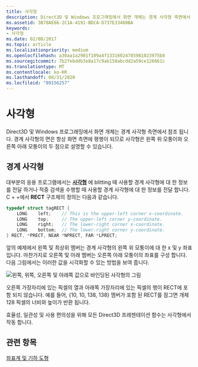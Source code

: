 ```yaml
---
title: 사각형
description: Direct3D 및 Windows 프로그래밍에서 화면 개체는 경계 사각형 측면에서 참조 됩니다.
ms.assetid: 3B78AE66-2C1A-4191-BDCA-D737E33460BA
keywords:
- 사각형
ms.date: 02/08/2017
ms.topic: article
ms.localizationpriority: medium
ms.openlocfilehash: a30aa1a2901f109a4f13316024785981023975b8
ms.sourcegitcommit: 7b2febddb3e8a17c9ab158abcdd2a59ce126661c
ms.translationtype: MT
ms.contentlocale: ko-KR
ms.lasthandoff: 08/31/2020
ms.locfileid: "89156257"
---
```

# <a name="rectangles"></a>사각형

Direct3D 및 Windows 프로그래밍에서 화면 개체는 경계 사각형 측면에서 참조 됩니다. 경계 사각형의 면은 항상 화면 측면에 평행이 되므로 사각형은 왼쪽 위 모퉁이와 오른쪽 아래 모퉁이의 두 점으로 설명할 수 있습니다.

## <a name="span-idbounding_rectanglesspanspan-idbounding_rectanglesspanspan-idbounding_rectanglesspanbounding-rectangles"></a><span id="Bounding_rectangles"></span><span id="bounding_rectangles"></span><span id="BOUNDING_RECTANGLES"></span>경계 사각형


대부분의 응용 프로그램에서는 [**사각형**](/previous-versions/dd162897(v=vs.85)) 에 blitting 때 사용할 경계 사각형에 대 한 정보를 전달 하거나 적중 검색을 수행할 때 사용할 경계 사각형에 대 한 정보를 전달 합니다. C + +에서 **RECT** 구조체의 정의는 다음과 같습니다.

```cpp
typedef struct tagRECT { 
    LONG    left;    // This is the upper-left corner x-coordinate.
    LONG    top;     // The upper-left corner y-coordinate.
    LONG    right;   // The lower-right corner x-coordinate.
    LONG    bottom;  // The lower-right corner y-coordinate.
} RECT, *PRECT, NEAR *NPRECT, FAR *LPRECT; 
```

앞의 예제에서 왼쪽 및 최상위 멤버는 경계 사각형의 왼쪽 위 모퉁이에 대 한 x 및 y 좌표입니다. 마찬가지로 오른쪽 및 아래 멤버는 오른쪽 아래 모퉁이의 좌표를 구성 합니다. 다음 그림에서는 이러한 값을 시각화할 수 있는 방법을 보여 줍니다.

![왼쪽, 위쪽, 오른쪽 및 아래쪽 값으로 바인딩된 사각형의 그림](images/rect.png)

오른쪽 가장자리에 있는 픽셀의 열과 아래쪽 가장자리에 있는 픽셀의 행이 RECT에 포함 되지 않습니다. 예를 들어, {10, 10, 138, 138} 멤버가 포함 된 RECT를 잠그면 개체 128 픽셀의 너비와 높이가 반환 됩니다.

효율성, 일관성 및 사용 편의성을 위해 모든 Direct3D 프레젠테이션 함수는 사각형에서 작동 합니다.

## <a name="span-idrelated-topicsspanrelated-topics"></a><span id="related-topics"></span>관련 항목


[좌표계 및 기하 도형](coordinate-systems-and-geometry.md)

 

 